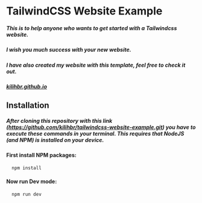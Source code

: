 # TailwindCSS Website Example

##### This is to help anyone who wants to get started with a Tailwindcss website.
##### I wish you much success with your new website.
##### I have also created my website with this template, feel free to check it out.
##### [kilihbr.github.io](https://kilihbr.github.io)


## Installation

##### After cloning this repository with this link (https://github.com/kilihbr/tailwindcss-website-example.git) you have to execute these commands in your terminal. This requires that NodeJS (and NPM) is installed on your device.
#### First install NPM packages:

```bash
  npm install
```

#### Now run Dev mode:

```bash
  npm run dev
```


  
